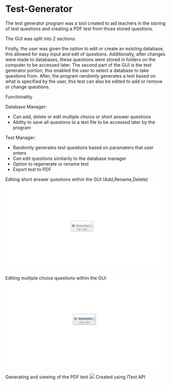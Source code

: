 # Test-Generator

The test generator program was a tool created to aid teachers in the storing of test questions and creating a PDF test from those stored questions.

The GUI was split into 2 sections: 

Firstly, the user was given the option to edit or create an existing database, this allowed for easy input and edit of questions. Additionally, after changes were made to databases, these questions were stored in folders on the computer to be accessed later. The second part of the GUI is the test generator portion, this enabled the user to select a database to take questions from. After, the program randomly generates a test based on what is specified by the user, this test can also be edited to add or remove or change questions.



Functionality

Database Manager: 
- Can add, delete or edit multiple choice or short answer questions
- Ability to save all questions to a text file to be accessed later by the program

Test Manager: 
- Randomly generates test questions based on paramaters that user enters
- Can edit questions similarily to the database manager
- Option to regenerate or rename test
- Export test to PDF 

Editing short answer questions within the GUI (Add,Rename,Delete)
<img src = "README-IMAGES/Gif1.gif">

Editing multiple choice questions within the GUI
<img src = "README-IMAGES/Gif2.gif">

Generating and viewing of the PDF test
<img src = "README-IMAGES/Gif3.gif">
Created using IText API

